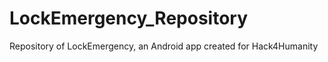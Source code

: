 LockEmergency_Repository
========================

Repository of LockEmergency, an Android app created for Hack4Humanity
